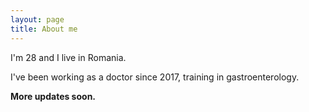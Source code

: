 ```yaml
---
layout: page
title: About me
---
```


I'm 28 and I live in Romania.

I've been working as a doctor since 2017, training in gastroenterology.

**More updates soon.**
